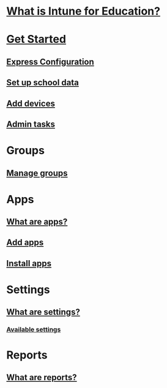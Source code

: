 # [What is Intune for Education?](overview/what-is-intune-for-education.md)

# [Get Started](get-started/get-started.md)
## [Express Configuration](get-started/express-configuration.md)
## [Set up school data](get-started/school-data-sync.md)
## [Add devices](get-started/add-devices.md)
## [Admin tasks](get-started/admin-tasks.md)

# Groups
## [Manage groups](groups/groups-intune-education.md)

# Apps
## [What are apps?](apps/apps-intune-education.md)
## [Add apps](apps/add-apps.md)
## [Install apps](apps/install-apps.md)

# Settings
## [What are settings?](settings/settings-intune-education.md)
### [Available settings](settings/settings.md)

# Reports
## [What are reports?](reports/reports-intune-education.md)
